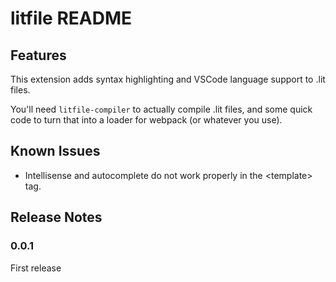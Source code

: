 # litfile README

## Features

This extension adds syntax highlighting and VSCode language support to .lit files.

You'll need `litfile-compiler` to actually compile .lit files, and some quick code to turn that into a loader for webpack (or whatever you use).


## Known Issues

* Intellisense and autocomplete do not work properly in the \<template\> tag.

## Release Notes

### 0.0.1

First release
